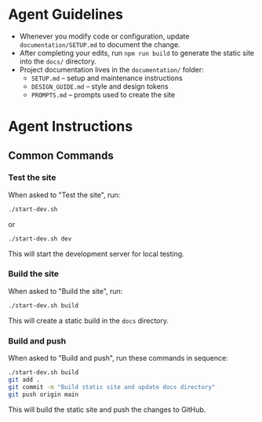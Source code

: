 # Agent Guidelines

- Whenever you modify code or configuration, update `documentation/SETUP.md` to document the change.
- After completing your edits, run `npm run build` to generate the static site into the `docs/` directory.
- Project documentation lives in the `documentation/` folder:
  - `SETUP.md` – setup and maintenance instructions
  - `DESIGN_GUIDE.md` – style and design tokens
  - `PROMPTS.md` – prompts used to create the site

# Agent Instructions

## Common Commands

### Test the site
When asked to "Test the site", run:
```bash
./start-dev.sh
```
or
```bash
./start-dev.sh dev
```
This will start the development server for local testing.

### Build the site
When asked to "Build the site", run:
```bash
./start-dev.sh build
```
This will create a static build in the `docs` directory.

### Build and push
When asked to "Build and push", run these commands in sequence:
```bash
./start-dev.sh build
git add .
git commit -m "Build static site and update docs directory"
git push origin main
```
This will build the static site and push the changes to GitHub.

